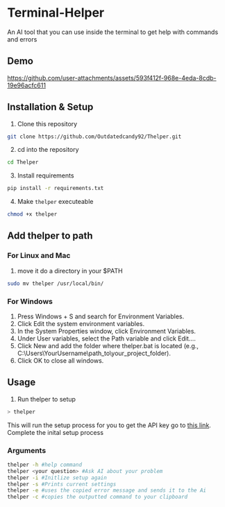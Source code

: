 # Terminal-Helper
An AI tool that you can use inside the terminal to get help with commands and errors

## Demo

https://github.com/user-attachments/assets/593f412f-968e-4eda-8cdb-19e96acfc611

## Installation & Setup
1. Clone this repository 
```bash
git clone https://github.com/Outdatedcandy92/Thelper.git
```
2. cd into the repository
```bash 
cd Thelper
```
3. Install requirements
```bash
pip install -r requirements.txt
```
4. Make `thelper` executeable 
```bash
chmod +x thelper
```
## Add thelper to path
### For Linux and Mac

1. move it do a directory in your $PATH
```bash
sudo mv thelper /usr/local/bin/
```

### For Windows

1. Press Windows + S and search for Environment Variables.
2. Click Edit the system environment variables.
3. In the System Properties window, click Environment Variables.
4. Under User variables, select the Path variable and click Edit....
4. Click New and add the folder where thelper.bat is located (e.g., C:\Users\YourUsername\path_to\your_project_folder).
6. Click OK to close all windows.


## Usage

1. Run thelper to setup
```bash
> thelper
```
This will run the setup process for you  to get the API key go to [this link](https://ai.google.dev/gemini-api/docs/api-key).  
Complete the inital setup process

### Arguments


```bash
thelper -h #help command
thelper <your question> #Ask AI about your problem
thelper -i #Initlize setup again
thelper -s #Prints current settings
thelper -e #uses the copied error message and sends it to the Ai
thelper -c #copies the outputted command to your clipboard
```
